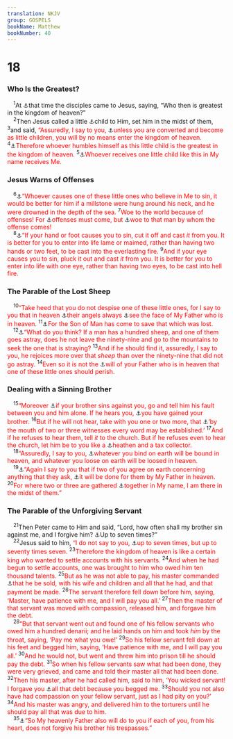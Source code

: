 ```yaml
---
translation: NKJV
group: GOSPELS
bookName: Matthew 
bookNumber: 40
---
```


<div class="title"><h1>18</h1><h3>Who Is the Greatest?</h3></div>
<span class="verse mat_18_1"> <sup>1</sup>At <a data-toggle="tooltip" data-placement="bottom" title="Mark 9:33–37; Luke 9:46–48; 22:24–27">⚓</a>that time the disciples came to Jesus, saying, “Who then is greatest in the kingdom of heaven?”<br/></span>
<span class="verse mat_18_2"> <sup>2</sup>Then Jesus called a little <a data-toggle="tooltip" data-placement="bottom" title="Matt. 19:14; Mark 10:14; Luke 18:14–17">⚓</a>child to Him, set him in the midst of them, </span>
<span class="verse mat_18_3"><sup>3</sup>and said, <font color="red">“Assuredly, I say to you, </font><a data-toggle="tooltip" data-placement="bottom" title="Ps. 131:2; Matt. 19:14; Mark 10:15; Luke 18:16; (1 Cor. 14:20; 1 Pet. 2:2)">⚓</a><font color="red">unless you are converted and become as little children, you will by no means enter the kingdom of heaven.</font></span>
<span class="verse mat_18_4"><sup>4</sup><a data-toggle="tooltip" data-placement="bottom" title="(Matt. 20:27; 23:11)">⚓</a><font color="red">Therefore whoever humbles himself as this little child is the greatest in the kingdom of heaven.</font></span>
<span class="verse mat_18_5"><sup>5</sup><a data-toggle="tooltip" data-placement="bottom" title="(Matt. 10:42); Luke 9:48">⚓</a><font color="red">Whoever receives one little child like this in My name receives Me.</font><br/></span>
<div class="title"><h3>Jesus Warns of Offenses</h3></div>
<span class="verse mat_18_6"> <sup>6</sup><a data-toggle="tooltip" data-placement="bottom" title="Mark 9:42; Luke 17:2; (1 Cor. 8:12)">⚓</a><font color="red">“Whoever causes one of these little ones who believe in Me to sin, it would be better for him if a millstone were hung around his neck, and he were drowned in the depth of the sea.</font></span>
<span class="verse mat_18_7"><sup>7</sup><font color="red">Woe to the world because of offenses! For </font><a data-toggle="tooltip" data-placement="bottom" title="Luke 17:1; (1 Cor. 11:19); 1 Tim. 4:1">⚓</a><font color="red">offenses must come, but </font><a data-toggle="tooltip" data-placement="bottom" title="Matt. 26:24; 27:4, 5">⚓</a><font color="red">woe to that man by whom the offense comes!</font><br/></span>
<span class="verse mat_18_8"> <sup>8</sup><a data-toggle="tooltip" data-placement="bottom" title="Matt. 5:29, 30; Mark 9:43, 45">⚓</a><font color="red">“If your hand or foot causes you to sin, cut it off and cast <i>it</i> from you. It is better for you to enter into life lame or maimed, rather than having two hands or two feet, to be cast into the everlasting fire.</font></span>
<span class="verse mat_18_9"><sup>9</sup><font color="red">And if your eye causes you to sin, pluck it out and cast <i>it</i> from you. It is better for you to enter into life with one eye, rather than having two eyes, to be cast into hell fire.</font><br/></span>
<div class="title"><h3>The Parable of the Lost Sheep</h3></div>
<span class="verse mat_18_10"> <sup>10</sup><font color="red">“Take heed that you do not despise one of these little ones, for I say to you that in heaven </font><a data-toggle="tooltip" data-placement="bottom" title="(Ps. 34:7); Zech. 13:7; (Heb. 1:14)">⚓</a><font color="red">their angels always </font><a data-toggle="tooltip" data-placement="bottom" title="Esth. 1:14; Luke 1:19; Acts 12:15; (Rev. 8:2)">⚓</a><font color="red">see the face of My Father who is in heaven.</font></span>
<span class="verse mat_18_11"><sup>11</sup><a data-toggle="tooltip" data-placement="bottom" title="Luke 9:56; John 3:17">⚓</a><font color="red">For the Son of Man has come to save that which was lost.</font><br/></span>
<span class="verse mat_18_12"> <sup>12</sup><a data-toggle="tooltip" data-placement="bottom" title="Matt. 18:12–14; Luke 15:4–7">⚓</a><font color="red">“What do you think? If a man has a hundred sheep, and one of them goes astray, does he not leave the ninety-nine and go to the mountains to seek the one that is straying?</font></span>
<span class="verse mat_18_13"><sup>13</sup><font color="red">And if he should find it, assuredly, I say to you, he rejoices more over that <i>sheep</i> than over the ninety-nine that did not go astray.</font></span>
<span class="verse mat_18_14"><sup>14</sup><font color="red">Even so it is not the </font><a data-toggle="tooltip" data-placement="bottom" title="(1 Tim. 2:4)">⚓</a><font color="red">will of your Father who is in heaven that one of these little ones should perish.</font><br/></span>
<div class="title"><h3>Dealing with a Sinning Brother</h3></div>
<span class="verse mat_18_15"> <sup>15</sup><font color="red">“Moreover </font><a data-toggle="tooltip" data-placement="bottom" title="Lev. 19:17; (Luke 17:3, 4; Gal. 6:1); 2 Thess. 3:15; (James 5:19)">⚓</a><font color="red">if your brother sins against you, go and tell him his fault between you and him alone. If he hears you, </font><a data-toggle="tooltip" data-placement="bottom" title="(James 5:20); 1 Pet. 3:1">⚓</a><font color="red">you have gained your brother.</font></span>
<span class="verse mat_18_16"><sup>16</sup><font color="red">But if he will not hear, take with you one or two more, that </font><a data-toggle="tooltip" data-placement="bottom" title="Deut. 17:6; 19:15; John 8:17; 2 Cor. 13:1; 1 Tim. 5:19; Heb. 10:28">⚓</a><font color="red">‘by the mouth of two or three witnesses every word may be established.’</font></span>
<span class="verse mat_18_17"><sup>17</sup><font color="red">And if he refuses to hear them, tell <i>it</i> to the church. But if he refuses even to hear the church, let him be to you like a </font><a data-toggle="tooltip" data-placement="bottom" title="Rom. 16:17; 1 Cor. 5:9; (2 Thess. 3:6, 14; 2 John 10)">⚓</a><font color="red">heathen and a tax collector.</font><br/></span>
<span class="verse mat_18_18"> <sup>18</sup><font color="red">“Assuredly, I say to you, </font><a data-toggle="tooltip" data-placement="bottom" title="Matt. 16:19; (John 20:22, 23; 1 Cor. 5:4)">⚓</a><font color="red">whatever you bind on earth will be bound in heaven, and whatever you loose on earth will be loosed in heaven.</font><br/></span>
<span class="verse mat_18_19"> <sup>19</sup><a data-toggle="tooltip" data-placement="bottom" title="(1 Cor. 1:10)">⚓</a><font color="red">“Again I say to you that if two of you agree on earth concerning anything that they ask, </font><a data-toggle="tooltip" data-placement="bottom" title="(1 John 3:22; 5:14)">⚓</a><font color="red">it will be done for them by My Father in heaven.</font></span>
<span class="verse mat_18_20"><sup>20</sup><font color="red">For where two or three are gathered </font><a data-toggle="tooltip" data-placement="bottom" title="Acts 20:7; 1 Cor. 14:26">⚓</a><font color="red">together in My name, I am there in the midst of them.”</font><br/></span>
<div class="title"><h3>The Parable of the Unforgiving Servant</h3></div>
<span class="verse mat_18_21"> <sup>21</sup>Then Peter came to Him and said, “Lord, how often shall my brother sin against me, and I forgive him? <a data-toggle="tooltip" data-placement="bottom" title="Luke 17:4">⚓</a>Up to seven times?”<br/></span>
<span class="verse mat_18_22"> <sup>22</sup>Jesus said to him, <font color="red">“I do not say to you, </font><a data-toggle="tooltip" data-placement="bottom" title="(Matt. 6:14; Mark 11:25); Col. 3:13">⚓</a><font color="red">up to seven times, but up to seventy times seven.</font></span>
<span class="verse mat_18_23"><sup>23</sup><font color="red">Therefore the kingdom of heaven is like a certain king who wanted to settle accounts with his servants.</font></span>
<span class="verse mat_18_24"><sup>24</sup><font color="red">And when he had begun to settle accounts, one was brought to him who owed him ten thousand talents.</font></span>
<span class="verse mat_18_25"><sup>25</sup><font color="red">But as he was not able to pay, his master commanded </font><a data-toggle="tooltip" data-placement="bottom" title="Ex. 21:2; Lev. 25:39; 2 Kin. 4:1; Neh. 5:5, 8">⚓</a><font color="red">that he be sold, with his wife and children and all that he had, and that payment be made.</font></span>
<span class="verse mat_18_26"><sup>26</sup><font color="red">The servant therefore fell down before him, saying, ‘Master, have patience with me, and I will pay you all.’</font></span>
<span class="verse mat_18_27"><sup>27</sup><font color="red">Then the master of that servant was moved with compassion, released him, and forgave him the debt.</font><br/></span>
<span class="verse mat_18_28"> <sup>28</sup><font color="red">“But that servant went out and found one of his fellow servants who owed him a hundred denarii; and he laid hands on him and took <i>him</i> by the throat, saying, ‘Pay me what you owe!’</font></span>
<span class="verse mat_18_29"><sup>29</sup><font color="red">So his fellow servant fell down at his feet and begged him, saying, ‘Have patience with me, and I will pay you all.’</font></span>
<span class="verse mat_18_30"><sup>30</sup><font color="red">And he would not, but went and threw him into prison till he should pay the debt.</font></span>
<span class="verse mat_18_31"><sup>31</sup><font color="red">So when his fellow servants saw what had been done, they were very grieved, and came and told their master all that had been done.</font></span>
<span class="verse mat_18_32"><sup>32</sup><font color="red">Then his master, after he had called him, said to him, ‘You wicked servant! I forgave you </font><a data-toggle="tooltip" data-placement="bottom" title="Luke 7:41–43">⚓</a><font color="red">all that debt because you begged me.</font></span>
<span class="verse mat_18_33"><sup>33</sup><font color="red">Should you not also have had compassion on your fellow servant, just as I had pity on you?’</font></span>
<span class="verse mat_18_34"><sup>34</sup><font color="red">And his master was angry, and delivered him to the torturers until he should pay all that was due to him.</font><br/></span>
<span class="verse mat_18_35"> <sup>35</sup><a data-toggle="tooltip" data-placement="bottom" title="Prov. 21:13; Matt. 6:12; Mark 11:26; James 2:13">⚓</a><font color="red">“So My heavenly Father also will do to you if each of you, from his heart, does not forgive his brother his trespasses.”</font><br/></span>
